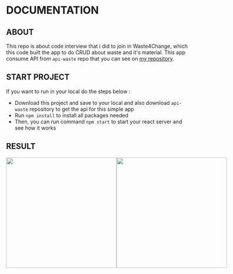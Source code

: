 # DOCUMENTATION


## ABOUT
This repo is about code interview that i did to join in Waste4Change, which this code built the app to do CRUD about waste and it's material. This app consume API from `api-waste` repo that you can see on <a href="https://github.com/gustonecrush/api-waste">my repository</a>.

## START PROJECT

If you want to run in your local do the steps below :

- Download this project and save to your local and also download `api-waste` repository to get the api for this simple app
- Run `npm install` to install all packages needed
- Then, you can run command `npm start` to start your react server and see how it works

## RESULT

<div style="display: flex">
<img width="300" src="https://i.postimg.cc/brGxx4RQ/Screen-Shot-2022-10-26-at-01-28-10.png">
<img width="300" src="https://i.postimg.cc/tJtxNyxn/Screen-Shot-2022-10-26-at-01-29-45.png">
</div>
